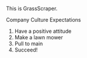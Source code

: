 This is GrassScraper.

Company Culture Expectations

1. Have a positive attitude
2. Make a lawn mower
3. Pull to main
4. Succeed!


